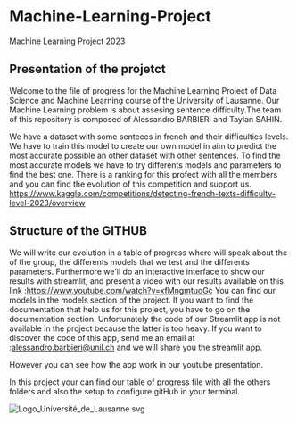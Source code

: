 # Machine-Learning-Project
Machine Learning Project 2023
## Presentation of the projetct
Welcome to the file of progress for the Machine Learning Project of Data Science and Machine Learning course of the University of Lausanne. Our Machine Learning problem is about assesing sentence difficulty.The team of this repository is composed of Alessandro BARBIERI and Taylan SAHIN.

We have a dataset with some senteces in french and their difficulties levels. We have to train this model to create our own model in aim to predict the most accurate possible an other dataset with other sentences. 
To find the most accurate models we have to try differents models and parameters to find the best one. There is a ranking for this profect with all the members and you can find the evolution of this competition and support us.  https://www.kaggle.com/competitions/detecting-french-texts-difficulty-level-2023/overview

## Structure of the GITHUB
We will write our evolution in a table of progress where will speak about the of the group, the differents models that we test and the differents parameters. Furthermore we'll do an interactive interface to show our results with streamlit, and present a video with our results available on this link :https://www.youtube.com/watch?v=xfMngmtuoGc
You can find our models in the models section of the project. If you want to find the documentation that help us for this project, you have to go on the documentation section. Unfortunately the code of our Streamlit app is not available in the project because the latter is too heavy. If you want to discover the code of this app, send me an email at :alessandro.barbieri@unil.ch and we will share you the streamlit app.

However you can see how the app work in our youtube presentation. 

In this project your can find our table of progress file with all the others folders and also the setup to configure gitHub in your terminal. 


![Logo_Université_de_Lausanne svg](https://github.com/BARB5327/Machine-Learning-Project-UNIL_TUDOR/assets/75091137/9965ca3e-83ee-40ec-bd80-6ce421757791)




